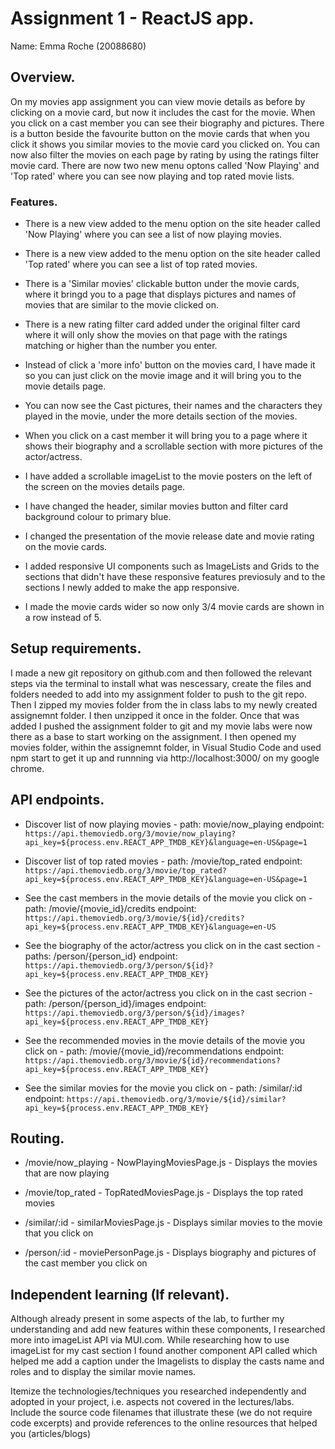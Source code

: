 # Assignment 1 - ReactJS app.

Name: Emma Roche (20088680)

## Overview.

On my movies app assignment you can view movie details as before by clicking on a movie card, but now it includes the cast for the movie. When you click on a cast member you can see their biography and pictures. There is a button beside the favourite button on the movie cards that when you click it shows you similar movies to the movie card you clicked on. You can now also filter the movies on each page by rating by using the ratings filter movie card. There are now two new menu optons called 'Now Playing' and 'Top rated' where you can see now playing and top rated movie lists.

### Features.

+ There is a new view added to the menu option on the site header called 'Now Playing' where you can see a list of now playing movies.

+ There is a new view added to the menu option on the site header called 'Top rated' where you can see a list of top rated movies.

+ There is a 'Similar movies' clickable button under the movie cards, where it bringd you to a page that displays pictures and names of movies that are similar to the movie clicked on.

+ There is a new rating filter card added under the original filter card where it will only show the movies on that page with the ratings matching or higher than the number you enter.

+ Instead of click a 'more info' button on the movies card, I have made it so you can just click on the movie image and it will bring you to the movie details page.

+ You can now see the Cast pictures, their names and the characters they played in the movie, under the more details section of the movies.

+ When you click on a cast member it will bring you to a page where it shows their biography and a scrollable section with more pictures of the actor/actress.

+ I have added a scrollable imageList to the movie posters on the left of the screen on the movies details page.

+ I have changed the header, similar movies button and filter card background colour to primary blue.

+ I changed the presentation of the movie release date and movie rating on the movie cards.

+ I added responsive UI components such as ImageLists and Grids to the sections that didn't have these responsive features previosuly and to the sections I newly added to make the app responsive.

+ I made the movie cards wider so now only 3/4 movie cards are shown in a row instead of 5.

## Setup requirements.

I made a new git repository on github.com and then followed the relevant steps via the terminal to install what was nescessary, create the files and folders needed to add into my assignment folder to push to the git repo. Then I zipped my movies folder from the in class labs to my newly created assignemnt folder. I then unzipped it once in the folder. Once that was added I pushed the assignment folder to git and my movie labs were now there as a base to start working on the assignment. I then opened my movies folder, within the assignemnt folder, in Visual Studio Code and used npm start to get it up and runnning via http://localhost:3000/ on my google chrome.

## API endpoints.

+ Discover list of now playing movies - path: movie/now_playing 
endpoint: `https://api.themoviedb.org/3/movie/now_playing?api_key=${process.env.REACT_APP_TMDB_KEY}&language=en-US&page=1`

+ Discover list of top rated movies - path: /movie/top_rated
endpoint: `https://api.themoviedb.org/3/movie/top_rated?api_key=${process.env.REACT_APP_TMDB_KEY}&language=en-US&page=1`

+ See the cast members in the movie details of the movie you click on - path: /movie/{movie_id}/credits 
endpoint: `https://api.themoviedb.org/3/movie/${id}/credits?api_key=${process.env.REACT_APP_TMDB_KEY}&language=en-US`

+ See the biography of the actor/actress you click on in the cast section  - paths: /person/{person_id} 
endpoint: `https://api.themoviedb.org/3/person/${id}?api_key=${process.env.REACT_APP_TMDB_KEY}`

+ See the pictures of the actor/actress you click on in the cast secrion  - path: /person/{person_id}/images 
endpoint: `https://api.themoviedb.org/3/person/${id}/images?api_key=${process.env.REACT_APP_TMDB_KEY}`

+ See the recommended movies in the movie details of the movie you click on  - path: /movie/{movie_id}/recommendations 
endpoint:  `https://api.themoviedb.org/3/movie/${id}/recommendations?api_key=${process.env.REACT_APP_TMDB_KEY}`

+ See the similar movies for the movie you click on - path: /similar/:id
endpoint: `https://api.themoviedb.org/3/movie/${id}/similar?api_key=${process.env.REACT_APP_TMDB_KEY}`

## Routing.

+ /movie/now_playing - NowPlayingMoviesPage.js - Displays the movies that are now playing

+ /movie/top_rated - TopRatedMoviesPage.js - Displays the top rated movies

+ /similar/:id - similarMoviesPage.js - Displays similar movies to the movie that you click on

+ /person/:id - moviePersonPage.js - Displays biography and pictures of the cast member you click on

## Independent learning (If relevant).

Although already present in some aspects of the lab, to further my understanding and add new features within these components, I researched more into imageList API via MUI.com. While researching how to use imageList for my cast section I found another component API called <ImageListItemBar> which helped me add a caption under the Imagelists to display the casts name and roles and to display the similar movie names.


Itemize the technologies/techniques you researched independently and adopted in your project, 
i.e. aspects not covered in the lectures/labs. Include the source code filenames that illustrate these 
(we do not require code excerpts) and provide references to the online resources that helped you (articles/blogs)